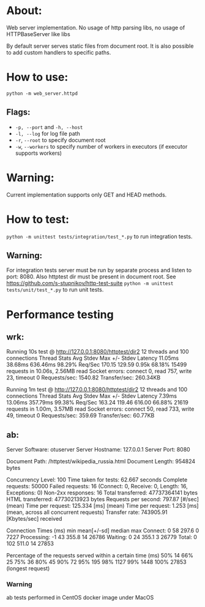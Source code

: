 # About:
Web server implementation. No usage of http parsing libs, no usage of HTTPBaseServer like libs

By default server serves static files from document root. It is also possible to add custom handlers to specific paths.

# How to use:
```python -m web_server.httpd```

## Flags: 
* `-p, --port` and `-h, --host`
* `-l, --log` for log file path
* `-r`, `--root` to specify document root
* `-w`, `--workers` to specify number of workers in executors (if executor supports workers)

# Warning:
Current implementation supports only GET and HEAD methods.

# How to test:
```python -m unittest tests/integration/test_*.py``` to run integration tests.

## Warning:
For integration tests server must be run by separate process and listen to port: 8080. Also httptest dir must be present in document root. See https://github.com/s-stupnikov/http-test-suite
```python -m unittest tests/unit/test_*.py``` to run unit tests.

# Performance testing
## wrk:
Running 10s test @ http://127.0.0.1:8080/httptest/dir2
  12 threads and 100 connections
  Thread Stats   Avg      Stdev     Max   +/- Stdev
    Latency    11.05ms   38.68ms 636.46ms   98.29%
    Req/Sec   170.15    129.59     0.95k    68.18%
  15499 requests in 10.06s, 2.56MB read
  Socket errors: connect 0, read 757, write 23, timeout 0
Requests/sec:   1540.82
Transfer/sec:    260.34KB

Running 1m test @ http://127.0.0.1:8080/httptest/dir2
  12 threads and 100 connections
  Thread Stats   Avg      Stdev     Max   +/- Stdev
    Latency     7.39ms   13.06ms 357.79ms   99.38%
    Req/Sec   163.24    119.46   616.00     66.88%
  21619 requests in 1.00m, 3.57MB read
  Socket errors: connect 50, read 733, write 49, timeout 0
Requests/sec:    359.69
Transfer/sec:     60.77KB

## ab:
Server Software:        otuserver
Server Hostname:        127.0.0.1
Server Port:            8080

Document Path:          /httptest/wikipedia_russia.html
Document Length:        954824 bytes

Concurrency Level:      100
Time taken for tests:   62.667 seconds
Complete requests:      50000
Failed requests:        16
   (Connect: 0, Receive: 0, Length: 16, Exceptions: 0)
Non-2xx responses:      16
Total transferred:      47737364141 bytes
HTML transferred:       47730213923 bytes
Requests per second:    797.87 [#/sec] (mean)
Time per request:       125.334 [ms] (mean)
Time per request:       1.253 [ms] (mean, across all concurrent requests)
Transfer rate:          743905.91 [Kbytes/sec] received

Connection Times (ms)
              min  mean[+/-sd] median   max
Connect:        0   58 297.6      0    7227
Processing:    -1   43 355.8     14   26786
Waiting:        0   24 355.1      3   26779
Total:          0  102 511.0     14   27853

Percentage of the requests served within a certain time (ms)
  50%     14
  66%     25
  75%     36
  80%     45
  90%     72
  95%    195
  98%   1127
  99%   1448
 100%  27853 (longest request)
### Warning
ab tests performed in CentOS docker image under MacOS
